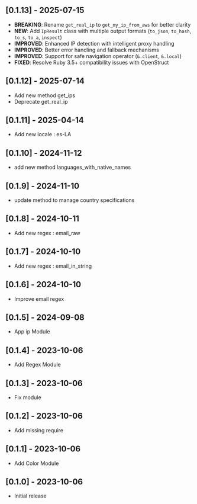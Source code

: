 ## [0.1.13] - 2025-07-15
- **BREAKING**: Rename `get_real_ip` to `get_my_ip_from_aws` for better clarity
- **NEW**: Add `IpResult` class with multiple output formats (`to_json`, `to_hash`, `to_s`, `to_a`, `inspect`)
- **IMPROVED**: Enhanced IP detection with intelligent proxy handling
- **IMPROVED**: Better error handling and fallback mechanisms
- **IMPROVED**: Support for safe navigation operator (`&.client`, `&.local`)
- **FIXED**: Resolve Ruby 3.5+ compatibility issues with OpenStruct

## [0.1.12] - 2025-07-14
- Add new method get_ips
- Deprecate get_real_ip

## [0.1.11] - 2025-04-14
- Add new locale : es-LA

## [0.1.10] - 2024-11-12
- add new method languages_with_native_names

## [0.1.9] - 2024-11-10
- update method to manage country specifications

## [0.1.8] - 2024-10-11
- Add new regex : email_raw

## [0.1.7] - 2024-10-10
- Add new regex : email_in_string

## [0.1.6] - 2024-10-10
- Improve email regex

## [0.1.5] - 2024-09-08
- App ip Module

## [0.1.4] - 2023-10-06
- Add Regex Module

## [0.1.3] - 2023-10-06
- Fix module

## [0.1.2] - 2023-10-06
- Add missing require

## [0.1.1] - 2023-10-06
- Add Color Module

## [0.1.0] - 2023-10-06
- Initial release
